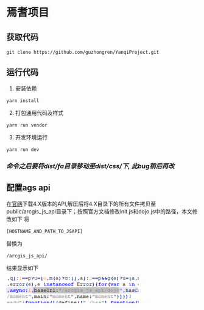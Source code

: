 # 焉耆项目
## 获取代码
```
git clone https://github.com/guzhongren/YanqiProject.git
```
## 运行代码
1. 安装依赖
```
yarn install
```
2. 打包通用代码及样式
```shell
yarn run vendor
```
3. 开发环境运行
```
yarn run dev
```
### ***命令之后要将dist/fa目录移动至dist/css/下, 此bug稍后再改***

## 配置ags api

在[官网](https://developers.arcgis.com/javascript/latest/guide/get-api/index.html)下载4.X版本的API,解压后将4.X目录下的所有文件拷贝至public/arcgis_js_api目录下；按照官方文档修改init.js和dojo.js中的路径，本文修改如下
将
```
[HOSTNAME_AND_PATH_TO_JSAPI]
```
替换为
```
/arcgis_js_api/
```
结果显示如下

![api 配置结果](./gitImage/AGS_API_config.png)

